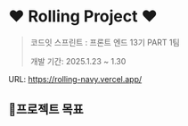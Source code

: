 # ❤️ Rolling Project ❤️

> 코드잇 스프린트 : 프론트 엔드 13기 PART 1팀
>
> 개발 기간: 2025.1.23 ~ 1.30

URL: https://rolling-navy.vercel.app/

## 🚩프로젝트 목표
